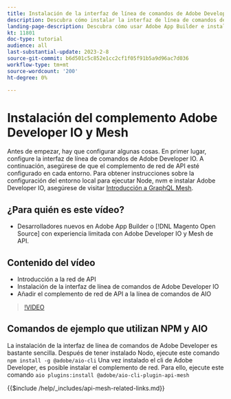 ```yaml
---
title: Instalación de la interfaz de línea de comandos de Adobe Developer IO y del complemento de red de API
description: Descubra cómo instalar la interfaz de línea de comandos de Adobe Developer IO y el complemento de red de API
landing-page-description: Descubra cómo usar Adobe App Builder e instalar Adobe Developer IO con el complemento de red de API.
kt: 11801
doc-type: tutorial
audience: all
last-substantial-update: 2023-2-8
source-git-commit: b6d501c5c852e1cc2cf1f05f91b5a9d96ac7d036
workflow-type: tm+mt
source-wordcount: '200'
ht-degree: 0%

---
```



# Instalación del complemento Adobe Developer IO y Mesh

Antes de empezar, hay que configurar algunas cosas. En primer lugar, configure la interfaz de línea de comandos de Adobe Developer IO. A continuación, asegúrese de que el complemento de red de API esté configurado en cada entorno.
Para obtener instrucciones sobre la configuración del entorno local para ejecutar Node, nvm e instalar Adobe Developer IO, asegúrese de visitar [Introducción a GraphQL Mesh](https://developer.adobe.com/graphql-mesh-gateway/gateway/getting-started/).

## ¿Para quién es este vídeo?

* Desarrolladores nuevos en Adobe App Builder o [!DNL Magento Open Source] con experiencia limitada con Adobe Developer IO y Mesh de API.

## Contenido del vídeo

* Introducción a la red de API
* Instalación de la interfaz de línea de comandos de Adobe Developer IO
* Añadir el complemento de red de API a la línea de comandos de AIO

>[!VIDEO](https://video.tv.adobe.com/v/3414122/)

## Comandos de ejemplo que utilizan NPM y AIO

La instalación de la interfaz de línea de comandos de Adobe Developer es bastante sencilla. Después de tener instalado Nodo, ejecute este comando `npm install -g @adobe/aio-cli`
Una vez instalado el cli de Adobe Developer, es posible instalar el complemento de red. Para ello, ejecute este comando `aio plugins:install @adobe/aio-cli-plugin-api-mesh`

{{$include /help/_includes/api-mesh-related-links.md}}
